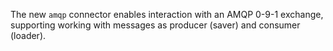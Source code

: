 The new `amqp` connector enables interaction with an AMQP 0-9-1 exchange,
supporting working with messages as producer (saver) and consumer (loader).
